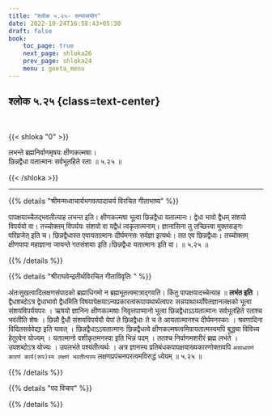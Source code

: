 ```yaml
---
title: "श्लोक ५.२५- सन्यासयोग"
date: 2022-10-24T16:58:43+05:30
draft: false
book:
    toc_page: true
    next_page: shloka26
    prev_page: shloka24
    menu : geeta_menu
---
```




## श्लोक ५.२५ {class=text-center}

<br/>

{{< shloka  "0"  >}}

लभन्ते ब्रह्मनिर्वाणमृषयः क्षीणकल्मषाः।  
छिन्नद्वैधा यतात्मानः सर्वभूतहिते रताः ॥ ५.२५ ॥

{{< /shloka >}}

---


{{% details "श्रीमन्मध्वाचार्यभगवत्पादाचर्य विरचित  गीताभाष्य" %}}

पापक्षयाच्चैतद्भवतीत्याह लभन्त इति। क्षीणकल्मषा भूत्वा छिन्नद्वैधा 
यतात्मानः। द्वेधा भावो द्वैधम् संशयो विपर्ययो वा। तच्चोक्तम् 
विपर्ययः संशयो वा यद्वैधं त्वकृतात्मनाम्। ज्ञानासिना तु तच्छित्त्वा 
मुक्तसङ्गः परिव्रजेत् इति च। छिन्नद्वैधास्त एवायतात्मानः दीर्घमनसः 
सर्वज्ञा इत्यर्थः। तत एव छिन्नद्वैधाः। तच्चोक्तम् क्षीणपापा 
महाज्ञाना जायन्ते गतसंशयाः इति।छिन्नद्वैधा यतात्मानः 
इति वा।  ॥ ५.२५ ॥


{{% /details %}}



{{% details "श्रीराघवेन्द्रतीर्थविरचित गीताविवृतिः " %}}

अंतःसुखत्वादिलक्षणसंपादको ब्रह्माधिगमो न ब्रह्मभूतत्वमात्राद्गवति।
किंतु पापक्षयादच्चेत्याह ॥ **लभंत इति** । 
द्वैधशब्दोऽत्र द्वेधाभावो द्वैधमिति
विषयापेक्षयाऽन्यप्रकारत्वरूपायथार्थत्वपरः 
सन्नयाथार्थ्योपेतज्ञानलक्षको भूत्वा
संशयविपर्ययपरः । ऋषयो ज्ञानिनः क्षीणकल्मषाः निवृत्तपाप्मानो भूत्वा 
छिन्नद्वैधाऽऽयतात्मानः सर्वभूतहिते रताश्च भवंतीति शेषः । 
छिन्नौ द्वैधौ संशयविपर्ययौ येपां ते छिन्नद्वैधाः ते च 
ते आयतात्मानश्च दीर्घमनस्काः ।
श्रवणादिना विदितसर्ववेद्या इति यावत्‌ । छिन्नद्वैधाऽऽयतात्मानः 
छिन्नद्वैधत्वे क्षीणकल्मषत्वमिवायतात्मस्वमपि बुद्ध्या विविच्य 
हेतुत्वेन योज्यम्‌ । यतात्मानो वशीकृतमनस्वा इति भिन्नं पदम्‌ । 
ततश्च निर्वाणमशरीरं ब्रह्म लभंते । उपशब्दोऽत्र योज्यः । 
उपलभंते पश्यंतीत्यर्थः । अत्र ज्ञानस्य 
प्रतिबंधकपापक्षयाख्यकारणोक्तावपि 
`असाधारणं कारणं कार्य(रूप)स्य लक्षणं भवतीत्यस्य` 
लक्षणप्रपंचनपरत्वमविरुद्धं ध्येयम्‌ ॥ ५.२५ ॥


{{% /details %}}



{{% details "पद विचार" %}}


{{% /details %}}
